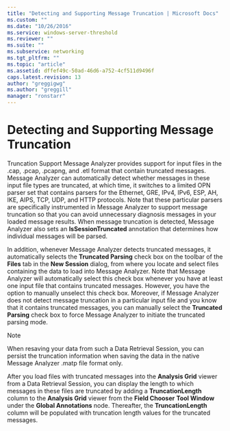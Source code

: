 ```yaml
---
title: "Detecting and Supporting Message Truncation | Microsoft Docs"
ms.custom: ""
ms.date: "10/26/2016"
ms.service: windows-server-threshold
ms.reviewer: ""
ms.suite: ""
ms.subservice: networking
ms.tgt_pltfrm: ""
ms.topic: "article"
ms.assetid: dffef49c-50ad-46d6-a752-4cf511d9496f
caps.latest.revision: 13
author: "greggigwg"
ms.author: "greggill"
manager: "ronstarr"
---
```


# Detecting and Supporting Message Truncation

Truncation Support  Message Analyzer provides support for input files in the .cap, .pcap, .pcapng, and .etl format that contain truncated messages. Message Analyzer can automatically detect whether messages in these input file types are truncated, at which time, it switches to a limited OPN parser set that contains parsers for the Ethernet, GRE, IPv4, IPv6, ESP, AH, IKE, AIPS, TCP, UDP, and HTTP protocols. Note that these particular parsers are specifically instrumented in Message Analyzer to support message truncation so that you can avoid unnecessary diagnosis messages in your loaded message results. When message truncation is detected, Message Analyzer also sets an **IsSessionTruncated** annotation that determines how individual messages will be parsed.  
  
 In addition, whenever Message Analyzer detects truncated messages, it automatically selects the **Truncated Parsing** check box on the toolbar of the **Files** tab in the **New Session** dialog, from where you locate and select files containing the data to load into Message Analyzer. Note that Message Analyzer will automatically select this check box whenever you have at least one input file that contains truncated messages. However, you have the option to manually unselect this check box. Moreover, if Message Analyzer does not detect message truncation in a particular input file and you know that it contains truncated messages, you can manually select the **Truncated Parsing** check box to force Message Analyzer to initiate the truncated parsing mode.  
  
> [!NOTE]
>  When resaving your data from such a Data Retrieval Session, you can persist the truncation information when saving the data in the native Message Analyzer .matp file format only.  
  
 After you load files with truncated messages into the **Analysis Grid** viewer from a Data Retrieval Session, you can display the length to which messages in these files are truncated by adding a **TruncationLength** column to the **Analysis Grid** viewer from the **Field Chooser** **Tool Window** under the **Global Annotations** node. Thereafter, the **TruncationLength** column will be populated with truncation length values for the truncated messages.